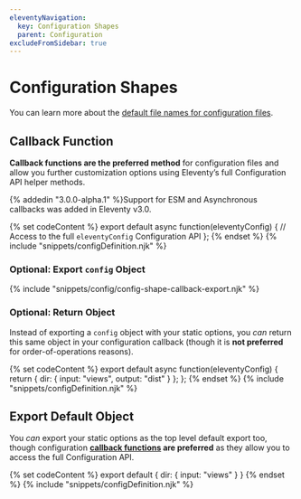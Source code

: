 ```yaml
---
eleventyNavigation:
  key: Configuration Shapes
  parent: Configuration
excludeFromSidebar: true
---
```

# Configuration Shapes

You can learn more about the [default file names for configuration files](/docs/config.md#default-filenames).

## Callback Function

**Callback functions are the preferred method** for configuration files and allow you further customization options using Eleventy’s full Configuration API helper methods.

{% addedin "3.0.0-alpha.1" %}Support for ESM and Asynchronous callbacks was added in Eleventy v3.0.

{% set codeContent %}
export default async function(eleventyConfig) {
  // Access to the full `eleventyConfig` Configuration API
};
{% endset %}
{% include "snippets/configDefinition.njk" %}

### Optional: Export `config` Object

{% include "snippets/config/config-shape-callback-export.njk" %}

### Optional: Return Object

Instead of exporting a `config` object with your static options, you _can_ return this same object in your configuration callback (though it is **not preferred** for order-of-operations reasons).

{% set codeContent %}
export default async function(eleventyConfig) {
	return {
    dir: {
      input: "views",
      output: "dist"
    }
  };
};
{% endset %}
{% include "snippets/configDefinition.njk" %}

## Export Default Object

You _can_ export your static options as the top level default export too, though configuration **[callback functions](#callback-function) are preferred** as they allow you to access the full Configuration API.

{% set codeContent %}
export default {
	dir: {
		input: "views"
	}
}
{% endset %}
{% include "snippets/configDefinition.njk" %}